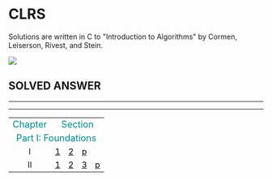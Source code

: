 # CLRS
Solutions are written in C to "Introduction to Algorithms" by Cormen, Leiserson, Rivest, and Stein.

![](https://images-na.ssl-images-amazon.com/images/I/51n%2B3GEQvYL._SX433_BO1,204,203,200_.jpg)

## SOLVED ANSWER

***

<table class="table table-bordered table-striped table-condensed">
    <tr>
        <td><font size="4px" color="#0x888888">Chapter</font></td>
	    <td align = "center" colspan='20' width = "100%"><font size="4px" color="#0x888888">Section</font></td>
    </tr>
    <tr> <td align = "center" colspan='20' width = "100%"><font size="4px" color="#0x888888">Part I: Foundations</font></td></tr>
       <tr>
    	<td align="center">I</td>
		<td align="center"><a href=""><font color="black">1</font></td>
		<td align="center"><a href=""><font color="black">2</font></td>
		<td align="center"><a href=""><font color="black">p</font></td>
    </tr>
          <tr>
    	<td align="center">II</td>
		<td align="center"><a href=""><font color="black">1</font></td>
		<td align="center"><a href=""><font color="black">2</font></td>
		<td align="center"><a href=""><font color="black">3</font></td>
		<td align="center"><a href=""><font color="black">p</font></td>
    </tr>
	
***
